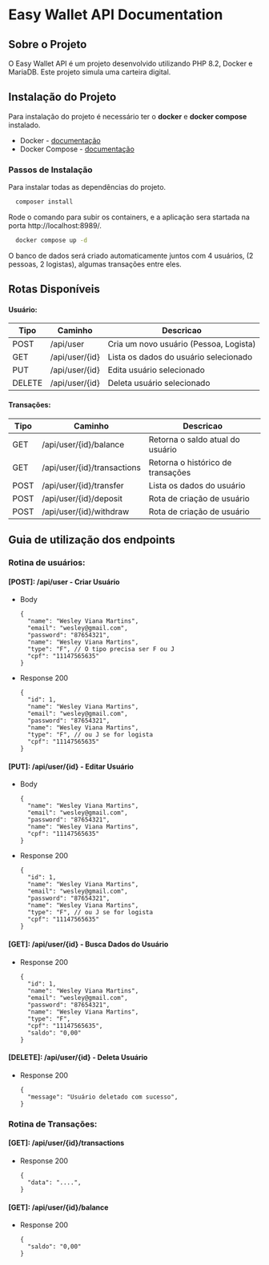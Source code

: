 # Easy Wallet API Documentation

## Sobre o Projeto
O Easy Wallet API é um projeto desenvolvido utilizando PHP 8.2, Docker e MariaDB. Este projeto simula uma carteira digital.

## Instalação do Projeto

  Para instalação do projeto é necessário ter o **docker** e **docker compose** instalado. 
  - Docker - [documentação](http://localhost:8000) 
  - Docker Compose - [documentação](http://localhost:8000) 

### Passos de Instalação
Para instalar todas as dependências do projeto.
```bash
  composer install
```
Rode o comando para subir os containers, e a aplicação sera startada na porta http://localhost:8989/.
```bash
  docker compose up -d
```

O banco de dados será criado automaticamente juntos com 4 usuários, (2 pessoas, 2 logistas), algumas transações entre eles.

## Rotas Disponíveis
#### Usuário:
| Tipo   | Caminho        | Descricao                              |
|--------|----------------|----------------------------------------|
| POST   | /api/user      | Cria um novo usuário (Pessoa, Logista) |
| GET    | /api/user/{id} | Lista os dados do usuário selecionado  |
| PUT    | /api/user/{id} | Edita usuário selecionado              |
| DELETE | /api/user/{id} | Deleta usuário selecionado             |
#### Transações:
| Tipo | Caminho                     | Descricao                              |
|------|-----------------------------|----------------------------------------|
| GET  | /api/user/{id}/balance      | Retorna o saldo atual do usuário       |
| GET  | /api/user/{id}/transactions | Retorna o histórico de transações      |
| POST | /api/user/{id}/transfer     | Lista os dados do usuário              |
| POST | /api/user/{id}/deposit      | Rota de criação de usuário             |
| POST | /api/user/{id}/withdraw     | Rota de criação de usuário             |
 
## Guia de utilização dos endpoints

### Rotina de usuários:
 
#### [POST]: /api/user - Criar Usuário
+ Body
      
      {
        "name": "Wesley Viana Martins",
        "email": "wesley@gmail.com",
        "password": "87654321",
        "name": "Wesley Viana Martins",
        "type": "F", // O tipo precisa ser F ou J
        "cpf": "11147565635"
      }

+ Response 200

      { 
        "id": 1,
        "name": "Wesley Viana Martins",
        "email": "wesley@gmail.com",
        "password": "87654321",
        "name": "Wesley Viana Martins",
        "type": "F", // ou J se for logista
        "cpf": "11147565635"
      }

#### [PUT]: /api/user/{id} - Editar Usuário
+ Body

      {
        "name": "Wesley Viana Martins",
        "email": "wesley@gmail.com",
        "password": "87654321",
        "name": "Wesley Viana Martins",
        "cpf": "11147565635"
      }

+ Response 200

      { 
        "id": 1,
        "name": "Wesley Viana Martins",
        "email": "wesley@gmail.com",
        "password": "87654321",
        "name": "Wesley Viana Martins",
        "type": "F", // ou J se for logista
        "cpf": "11147565635"
      }

#### [GET]: /api/user/{id} - Busca Dados do Usuário
+ Response 200

      { 
        "id": 1,
        "name": "Wesley Viana Martins",
        "email": "wesley@gmail.com",
        "password": "87654321",
        "name": "Wesley Viana Martins",
        "type": "F",
        "cpf": "11147565635",
        "saldo": "0,00"
      }

#### [DELETE]: /api/user/{id} - Deleta Usuário
+ Response 200

      { 
        "message": "Usuário deletado com sucesso",
      }

### Rotina de Transações:

#### [GET]: /api/user/{id}/transactions
+ Response 200

      { 
        "data": "....",
      }

#### [GET]: /api/user/{id}/balance
+ Response 200

      { 
        "saldo": "0,00"
      }